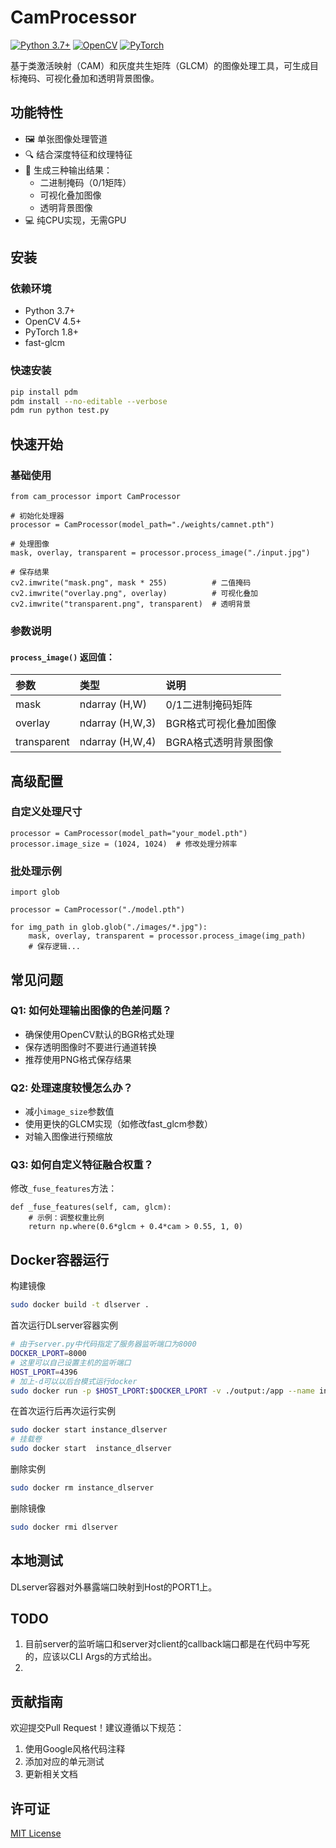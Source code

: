 # CamProcessor

[![Python 3.7+](https://img.shields.io/badge/python-3.7+-blue.svg)](https://www.python.org/downloads/)
[![OpenCV](https://img.shields.io/badge/OpenCV-4.5+-green.svg)](https://opencv.org/)
[![PyTorch](https://img.shields.io/badge/PyTorch-1.8+-red.svg)](https://pytorch.org/)

基于类激活映射（CAM）和灰度共生矩阵（GLCM）的图像处理工具，可生成目标掩码、可视化叠加和透明背景图像。

## 功能特性

- 🖼️ 单张图像处理管道
- 🔍 结合深度特征和纹理特征
- 🎯 生成三种输出结果：
  - 二进制掩码（0/1矩阵）
  - 可视化叠加图像
  - 透明背景图像
- 💻 纯CPU实现，无需GPU

## 安装

### 依赖环境
- Python 3.7+
- OpenCV 4.5+
- PyTorch 1.8+
- fast-glcm

### 快速安装
```bash
pip install pdm
pdm install --no-editable --verbose
pdm run python test.py
```

## 快速开始

### 基础使用

```
from cam_processor import CamProcessor

# 初始化处理器
processor = CamProcessor(model_path="./weights/camnet.pth")

# 处理图像
mask, overlay, transparent = processor.process_image("./input.jpg")

# 保存结果
cv2.imwrite("mask.png", mask * 255)          # 二值掩码
cv2.imwrite("overlay.png", overlay)          # 可视化叠加
cv2.imwrite("transparent.png", transparent)  # 透明背景
```

### 参数说明

#### `process_image()` 返回值：

| 参数        | 类型            | 说明                  |
| :---------- | :-------------- | :-------------------- |
| mask        | ndarray (H,W)   | 0/1二进制掩码矩阵     |
| overlay     | ndarray (H,W,3) | BGR格式可视化叠加图像 |
| transparent | ndarray (H,W,4) | BGRA格式透明背景图像  |

## 高级配置

### 自定义处理尺寸

```
processor = CamProcessor(model_path="your_model.pth")
processor.image_size = (1024, 1024)  # 修改处理分辨率
```

### 批处理示例

```
import glob

processor = CamProcessor("./model.pth")

for img_path in glob.glob("./images/*.jpg"):
    mask, overlay, transparent = processor.process_image(img_path)
    # 保存逻辑...
```

## 常见问题

### Q1: 如何处理输出图像的色差问题？

- 确保使用OpenCV默认的BGR格式处理
- 保存透明图像时不要进行通道转换
- 推荐使用PNG格式保存结果

### Q2: 处理速度较慢怎么办？

- 减小`image_size`参数值
- 使用更快的GLCM实现（如修改fast_glcm参数）
- 对输入图像进行预缩放

### Q3: 如何自定义特征融合权重？

修改`_fuse_features`方法：

```
def _fuse_features(self, cam, glcm):
    # 示例：调整权重比例
    return np.where(0.6*glcm + 0.4*cam > 0.55, 1, 0)
```

## Docker容器运行
构建镜像
```bash
sudo docker build -t dlserver .
```

首次运行DLserver容器实例
```bash
# 由于server.py中代码指定了服务器监听端口为8000
DOCKER_LPORT=8000
# 这里可以自己设置主机的监听端口
HOST_LPORT=4396
# 加上-d可以以后台模式运行docker
sudo docker run -p $HOST_LPORT:$DOCKER_LPORT -v ./output:/app --name instance_dlserver dlserver

```

在首次运行后再次运行实例
```bash
sudo docker start instance_dlserver
# 挂载卷
sudo docker start  instance_dlserver
```


删除实例
```bash
sudo docker rm instance_dlserver
```

删除镜像
```bash
sudo docker rmi dlserver
```


## 本地测试
DLserver容器对外暴露端口映射到Host的PORT1上。


## TODO
1. 目前server的监听端口和server对client的callback端口都是在代码中写死的，应该以CLI Args的方式给出。
2. 

## 贡献指南

欢迎提交Pull Request！建议遵循以下规范：

1. 使用Google风格代码注释
2. 添加对应的单元测试
3. 更新相关文档

## 许可证

[MIT License](https://license/)
